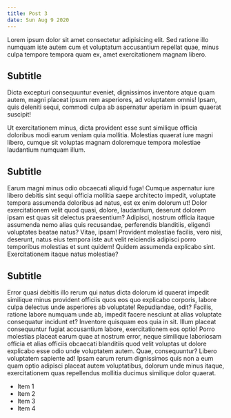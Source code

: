 ```yaml
---
title: Post 3
date: Sun Aug 9 2020
---
```


Lorem ipsum dolor sit amet consectetur adipisicing elit. Sed ratione illo numquam iste autem cum et voluptatum accusantium repellat quae, minus culpa tempore tempora quam ex, amet exercitationem magnam libero.

## Subtitle

Dicta excepturi consequuntur eveniet, dignissimos inventore atque quam autem, magni placeat ipsum rem asperiores, ad voluptatem omnis! Ipsam, quis deleniti sequi, commodi culpa ab aspernatur aperiam in ipsum quaerat suscipit!

Ut exercitationem minus, dicta provident esse sunt similique officia doloribus modi earum veniam quia mollitia. Molestias quaerat iure magni libero, cumque sit voluptas magnam doloremque tempora molestiae laudantium numquam illum.

## Subtitle

Earum magni minus odio obcaecati aliquid fuga! Cumque aspernatur iure libero debitis sint sequi officia mollitia saepe architecto impedit, voluptate tempora assumenda doloribus ad natus, est ex enim dolorum ut!
Dolor exercitationem velit quod quasi, dolore, laudantium, deserunt dolorem ipsam est quas sit delectus praesentium? Adipisci, nostrum officia itaque assumenda nemo alias quis recusandae, perferendis blanditiis, eligendi voluptates beatae natus?
Vitae, ipsam! Provident molestiae facilis, vero nisi, deserunt, natus eius tempora iste aut velit reiciendis adipisci porro temporibus molestias et sunt quidem! Quidem assumenda explicabo sint. Exercitationem itaque natus molestiae?

## Subtitle

Error quasi debitis illo rerum qui natus dicta dolorum id quaerat impedit similique minus provident officiis quos eos quo explicabo corporis, labore culpa delectus unde asperiores ab voluptate! Repudiandae, odit?
Facilis, ratione labore numquam unde ab, impedit facere nesciunt at alias voluptate consequatur incidunt et? Inventore quisquam eos quia in sit. Illum placeat consequuntur fugiat accusantium labore, exercitationem eos optio!
Porro molestias placeat earum quae at nostrum error, neque similique laboriosam officia et alias officiis obcaecati blanditiis quod velit voluptas ut dolore explicabo esse odio unde voluptatem autem. Quae, consequuntur?
Libero voluptatem sapiente ad! Ipsam earum rerum dignissimos quis non a eum quam optio adipisci placeat autem voluptatibus, dolorum unde minus itaque, exercitationem quas repellendus mollitia ducimus similique dolor quaerat.

- Item 1
- Item 2
- Item 3
- Item 4
